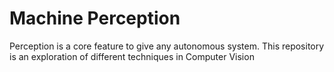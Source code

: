# Machine Perception

Perception is a core feature to give any autonomous system. This repository is an exploration of different techniques in Computer Vision
